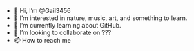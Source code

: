 - 👋 Hi, I’m @Gail3456
- 👀 I’m interested in nature, music, art, and something to learn.
- 🌱 I’m currently learning about GitHub.
- 💞️ I’m looking to collaborate on ???
- 📫 How to reach me 

<!---
Gail3456/Gail3456 is a ✨ special ✨ repository because its `README.md` (this file) appears on your GitHub profile.
You can click the Preview link to take a look at your changes.
--->
